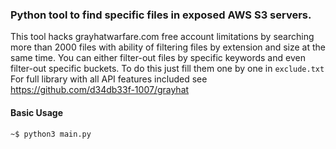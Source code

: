 ### Python tool to find specific files in exposed AWS S3 servers.

This tool hacks grayhatwarfare.com free account limitations by searching more than 2000 files with ability of filtering files by extension and size at the same time. You can either filter-out files by specific keywords and even filter-out specific buckets. To do this just fill them one by one in `exclude.txt`
For full library with all API features included see https://github.com/d34db33f-1007/grayhat

#### Basic Usage

`~$ python3 main.py`
